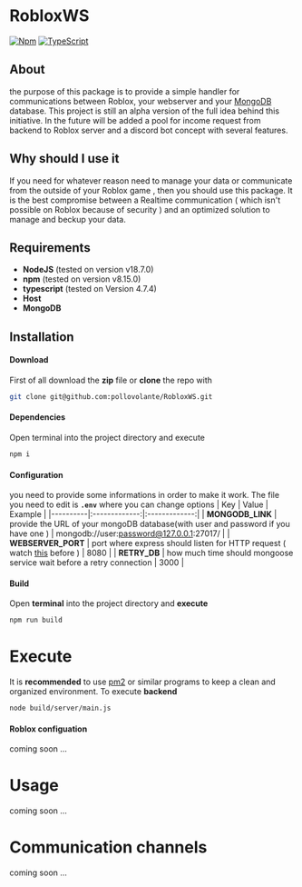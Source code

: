 # RobloxWS

[![Npm](https://badgen.net/badge/icon/npm?icon=npm&label)](https://https://npmjs.com/) [![TypeScript](https://img.shields.io/badge/--3178C6?logo=typescript&logoColor=ffffff)](https://www.typescriptlang.org/)


## About

the purpose of this package is to provide a simple handler for communications between Roblox, your webserver and your [MongoDB](https://www.mongodb.com/docs/) database. This project is still an alpha version of the full idea behind this initiative. In the future will be added a pool for income request from backend to Roblox server and a discord bot concept with several features.

## Why should I use it

If you need for whatever reason need to manage your data or communicate from the outside of your Roblox game , then you should use this package. It is the best compromise between a Realtime communication ( which isn't possible on Roblox because of security ) and an optimized solution to manage and beckup your data.

## Requirements

- **NodeJS** (tested on version v18.7.0)
- **npm** (tested on version v8.15.0)
- **typescript** (tested on Version 4.7.4)
- **Host**
- **MongoDB**

## Installation
#### Download 
First of all download the **zip** file or **clone** the repo with 
```sh
git clone git@github.com:pollovolante/RobloxWS.git
```
#### Dependencies
Open terminal into the project directory and execute
```sh
npm i
```
#### Configuration
you need to provide some informations in order to make it work. The file you need to edit is **`.env`** where you can change options
| Key   |      Value      | Example |
|----------|:-------------:|:-------------:|
| **MONGODB_LINK** | provide the URL of your mongoDB database(with user and password if you have one ) | mongodb://user:password@127.0.0.1:27017/ |
| **WEBSERVER_PORT** | port where express should listen for HTTP request ( watch [this](https://devforum.roblox.com/t/port-restrictions-for-httpservice/1500073) before  ) | 8080 |
| **RETRY_DB** | how much time should mongoose service wait before a retry connection | 3000 |
#### Build
Open **terminal** into the project directory and **execute**
```sh
npm run build
```
# Execute
It is **recommended** to use [pm2](https://pm2.keymetrics.io/) or similar programs to keep a clean and organized environment.
To execute **backend**
```sh
node build/server/main.js
```
#### Roblox configuation
coming soon ...


# Usage
coming soon ...
# Communication channels
coming soon ...
